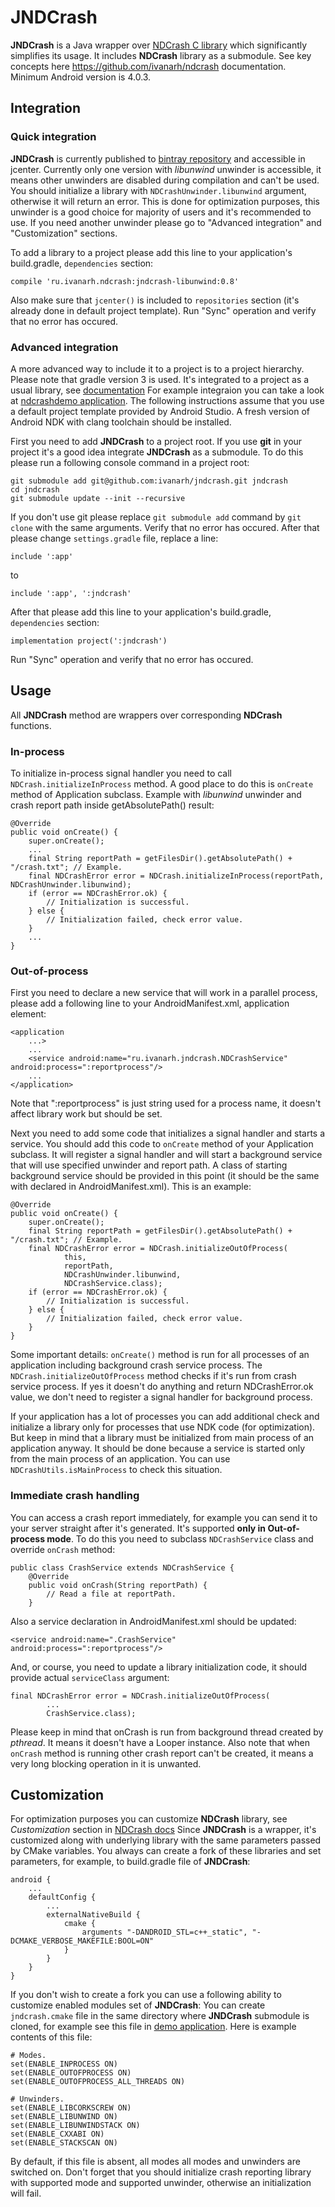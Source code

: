 # JNDCrash #

**JNDCrash** is a Java wrapper over [NDCrash C library](https://github.com/ivanarh/ndcrash) which significantly simplifies its usage. It includes **NDCrash** library as a submodule. See key concepts here https://github.com/ivanarh/ndcrash documentation. Minimum Android version is 4.0.3.

## Integration ##

### Quick integration ###

**JNDCrash** is currently published to [bintray repository](https://bintray.com/ivanarh/ndcrash/jndcrash-libunwind) and accessible in jcenter. Currently only one version with *libunwind* unwinder is accessible, it means other unwinders are disabled during compilation and can't be used. You should initialize a library with `NDCrashUnwinder.libunwind` argument, otherwise it will return an error. This is done for optimization purposes, this unwinder is a good choice for majority of users and it's recommended to use. If you need another unwinder please go to "Advanced integration" and "Customization" sections.

To add a library to a project please add this line to your application's build.gradle, `dependencies` section:

```
compile 'ru.ivanarh.ndcrash:jndcrash-libunwind:0.8'
```

Also make sure that `jcenter()` is included to `repositories` section (it's already done in default project template). Run "Sync" operation and verify that no error has occured.

### Advanced integration ###

A more advanced way to include it to a project is to a project hierarchy. Please note that gradle version 3 is used. It's integrated to a project as a usual library, see [documentation](https://developer.android.com/studio/projects/android-library.html) For example integraion you can take a look at [ndcrashdemo application](https://github.com/ivanarh/ndcrashdemo). The following instructions assume that you use a default project template provided by Android Studio. A fresh version of Android NDK with clang toolchain should be installed.

First you need to add **JNDCrash** to a project root. If you use **git** in your project it's a good idea integrate **JNDCrash** as a submodule. To do this please run a following console command in a project root:

```
git submodule add git@github.com:ivanarh/jndcrash.git jndcrash
cd jndcrash
git submodule update --init --recursive
```

If you don't use git please replace `git submodule add` command by `git clone` with the same arguments. Verify that no error has occured. After that please change `settings.gradle` file, replace a line:

```
include ':app'
```

to

```
include ':app', ':jndcrash'
```

After that please add this line to your application's build.gradle, `dependencies` section:

```
implementation project(':jndcrash')
```

Run "Sync" operation and verify that no error has occured.

## Usage ##

All **JNDCrash** method are wrappers over corresponding **NDCrash** functions.

### In-process ###

To initialize in-process signal handler you need to call `NDCrash.initializeInProcess` method. A good place to do this is `onCreate` method of Application subclass. Example with *libunwind* unwinder and crash report path inside getAbsolutePath() result:

```
@Override
public void onCreate() {
	super.onCreate();
	...
	final String reportPath = getFilesDir().getAbsolutePath() + "/crash.txt"; // Example.
	final NDCrashError error = NDCrash.initializeInProcess(reportPath, NDCrashUnwinder.libunwind);
	if (error == NDCrashError.ok) {
		// Initialization is successful.
	} else {
		// Initialization failed, check error value.
	}
	...
}
```

### Out-of-process ###

First you need to declare a new service that will work in a parallel process, please add a following line to your AndroidManifest.xml, application element:

```
<application
	...>
	...
    <service android:name="ru.ivanarh.jndcrash.NDCrashService" android:process=":reportprocess"/>
    ...
</application>
```

Note that ":reportprocess" is just string used for a process name, it doesn't affect library work but should be set.

Next you need to add some code that initializes a signal handler and starts a service. You should add this code to `onCreate` method of your Application subclass. It will register a signal handler and will start a background service that will use specified unwinder and report path. A class of starting background service should be provided in this point (it should be the same with declared in AndroidManifest.xml). This is an example:

```
@Override
public void onCreate() {
	super.onCreate();
	final String reportPath = getFilesDir().getAbsolutePath() + "/crash.txt"; // Example.
	final NDCrashError error = NDCrash.initializeOutOfProcess(
			this,
			reportPath,
			NDCrashUnwinder.libunwind,
			NDCrashService.class);
	if (error == NDCrashError.ok) {
		// Initialization is successful.
	} else {
		// Initialization failed, check error value.
	}
}
```

Some important details: `onCreate()` method is run for all processes of an application including background crash service process. The `NDCrash.initializeOutOfProcess` method checks if it's run from crash service process. If yes it doesn't do anything and return NDCrashError.ok value, we don't need to register a signal handler for background process.

If your application has a lot of processes you can add additional check and initialize a library only for processes that use NDK code (for optimization). But keep in mind that a library must be initialized from main process of an application anyway. It should be done because a service is started only from the main process of an application. You can use `NDCrashUtils.isMainProcess` to check this situation.

### Immediate crash handling ###

You can access a crash report immediately, for example you can send it to your server straight after it's generated. It's supported **only in Out-of-process mode**. To do this you need to subclass `NDCrashService` class and override `onCrash` method:

```
public class CrashService extends NDCrashService {
    @Override
    public void onCrash(String reportPath) {
        // Read a file at reportPath.
    }
```

Also a service declaration in AndroidManifest.xml should be updated:

```
<service android:name=".CrashService" android:process=":reportprocess"/>
```

And, or course, you need to update a library initialization code, it should provide actual `serviceClass` argument:

```
final NDCrashError error = NDCrash.initializeOutOfProcess(
		...
		CrashService.class);
```

Please keep in mind that onCrash is run from background thread created by *pthread*. It means it doesn't have a Looper instance. Also note that when `onCrash` method is running other crash report can't be created, it means a very long blocking operation in it is unwanted.

## Customization ##

For optimization purposes you can customize **NDCrash** library, see *Customization* section in [NDCrash docs](https://github.com/ivanarh/ndcrash)
Since **JNDCrash** is a wrapper, it's customized along with underlying library with the same parameters passed by CMake variables. You always can create a fork of these libraries and set parameters, for example, to build.gradle file of **JNDCrash**:

```
android {
	...
    defaultConfig {
    	...
		externalNativeBuild {
		    cmake {
		        arguments "-DANDROID_STL=c++_static", "-DCMAKE_VERBOSE_MAKEFILE:BOOL=ON"
		    }
		}
	}
}
```

If you don't wish to create a fork you can use a following ability to customize enabled modules set of **JNDCrash**: You can create `jndcrash.cmake` file in the same directory where **JNDCrash** submodule is cloned, for example see this file in [demo application](https://github.com/ivanarh/ndcrashdemo). Here is example contents of this file:

```
# Modes.
set(ENABLE_INPROCESS ON)
set(ENABLE_OUTOFPROCESS ON)
set(ENABLE_OUTOFPROCESS_ALL_THREADS ON)

# Unwinders.
set(ENABLE_LIBCORKSCREW ON)
set(ENABLE_LIBUNWIND ON)
set(ENABLE_LIBUNWINDSTACK ON)
set(ENABLE_CXXABI ON)
set(ENABLE_STACKSCAN ON)
```

By default, if this file is absent, all modes all modes and unwinders are switched on. Don't forget that you should initialize crash reporting library with supported mode and supported unwinder, otherwise an initialization will fail.

